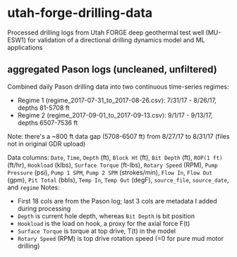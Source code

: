 # utah-forge-drilling-data
Processed drilling logs from Utah FORGE deep geothermal test well (MU-ESW1) for validation of a directional drilling dynamics model and ML applications

## aggregated Pason logs (uncleaned, unfiltered)
Combined daily Pason drilling data into two continuous time-series regimes:
- Regime 1 (regime_2017-07-31_to_2017-08-26.csv): 7/31/17 - 8/26/17, depths 81-5708 ft
- Regime 2 (regime_2017-09-01_to_2017-09-13.csv): 9/1/17 - 9/13/17, depths 6507-7536 ft

Note: there's a ~800 ft data gap (5708-6507 ft) from 8/27/17 to 8/31/17 (files not in original GDR upload)

Data columns:
`Date`, `Time`, `Depth` (ft), `Block Ht` (ft), `Bit Depth` (ft), `ROP(1 ft)` (ft/hr), `Hookload` (klbs), `Surface Torque` (ft-lbs), `Rotary Speed` (RPM), `Pump Pressure` (psi), `Pump 1 SPM`, `Pump 2 SPM` (strokes/min), `Flow In`, `Flow Out` (gpm), `Pit Total` (bbls), `Temp In`, `Temp Out` (degF), `source_file`, `source_date`, and `regime`
Notes:
- First 18 cols are from the Pason log; last 3 cols are metadata I added during processing
- `Depth` is current hole depth, whereas  `Bit Depth` is bit position
- `Hookload` is the load on hook, a proxy for the axial force F(t)
- `Surface Torque` is torque at top drive, T(t) in the model
- `Rotary Speed` (RPM) is top drive rotation speed (=0 for pure mud motor drilling)
